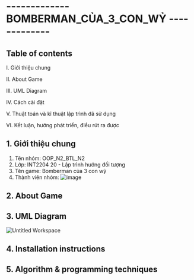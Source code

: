 # ------------- BOMBERMAN_CỦA_3_CON_WỶ -------------

## Table of contents
I. Giới thiệu chung

II. About Game

III. UML Diagram

IV. Cách cài đặt

V. Thuật toán và kĩ thuật lập trình đã sử dụng

VI. Kết luận, hướng phát triển, điều rút ra được

## 1. Giới thiệu chung
1. Tên nhóm: OOP_N2_BTL_N2
2. Lớp: INT2204 20 - Lập trình hướng đối tượng
3. Tên game: Bomberman của 3 con wỷ
4. Thành viên nhóm: 
![image](https://user-images.githubusercontent.com/100185884/197370351-a6c8a845-d597-40eb-89fb-17dd4a7de60c.png)


## 2. About Game

## 3. UML Diagram
![Untitled Workspace](https://user-images.githubusercontent.com/100185884/197350219-35673018-6ed7-4f77-b935-281a9822938c.png)

## 4. Installation instructions

## 5. Algorithm & programming techniques

